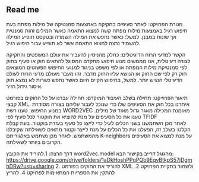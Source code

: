 ## **Read me**
מטרת הפרויקט:
 לאתר סעיפים בחקיקה באמצעות סמנטיקה של מילות מפתח
בעת חיפוש רגיל באמצעות מילות מפתח קשה למצוא התאמה כאשר המילים זהות סמנטית אך שונות במבנן. למשל: כאשר נחפש את המילה השמדה ובטקסט תופיע המילה להשמיד נרצה למצוא התאמה אשר לא תופיע עבור חיפוש רגיל.

הקשר למדעי הרוח הדיגיטלים: כחלק מהניסיון להעביר את עולם המשפטים והחקיקה לצורה דיגיטלית, אנו מממשים מנוע חיפוש מתקדם המסוגל להתאים חוק או סעיף בחוק לפי סמנטיקת מילות המפתח או לפי משפט בניגוד למנועי החיפוש הפשוטים המוצאים חוק רק לפי שם החוק או הנושא עליו החוק מדבר. זהו מעבר מעולם מדעי הרוח לעולם הדיגיטלי הנגיש יותר. למשל, בחיפוש הקיים היום כאשר נחפש כשרות לא נמצא חוק איסור גידול חזיר.

תיאור הפרוייקט:
תחילה בשלב העיבוד המוקדם:
תחילה עברנו על כל החוקים בפורמט קבצי XML. איתרנו בכל חוק את הסעיפים שלו כדי שנוכל לעבור עליהם בצורה מסודרת במנוע החיפוש.
טענו רשת WORD2VEC מאומנת המכילה מאגר גדול מאוד של מילים.
טענו את כל הסעיפים על מנת להוציא את הוקטור לכל סעיף לפי TFIDF  
לאחר מכן השתמשנו בשני הכלים לעיל כדי לייצג כל סעיף בעזרת בוקטור.
בעת קבלת הקלט:
בשלב זה, הפעלנו את כל הכלים על מנת לייצר וקטור מתאים לשאילתה שקיבלנו מהמשתמש.
לאחר מכן נשתמש באלגוריתם K-neighbors על מנת למצוא את הסעיפים הקרובים ביותר לשאילתה.

דרך הרצה:
1.להוריד את הקובץ word2vec.model מהגוגל דרייב בקישור הבא: https://drive.google.com/drive/folders/1aDkHoshPPqPQb9EqvBtkpS57jDgmhDRw?usp=sharing
2. להוריד את החוקים בפורמט XML ולשמור בתקיית הפרויקט
2. להתקין את הספריות המתאימות לפרויקט
4. להריץ
